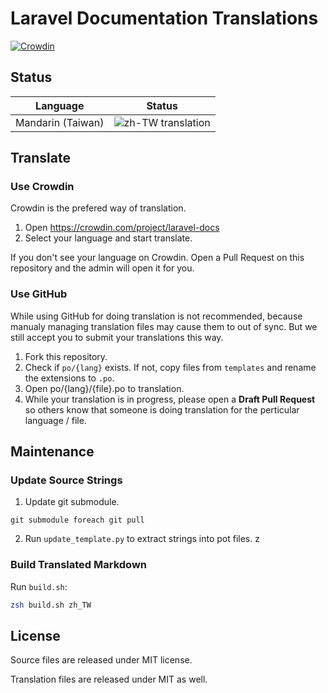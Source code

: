# Laravel Documentation Translations

[![Crowdin](https://badges.crowdin.net/laravel-docs/localized.svg)](https://crowdin.com/project/laravel-docs)

## Status

| Language | Status |
|----------|--------|
| Mandarin (Taiwan) | ![zh-TW translation](https://img.shields.io/badge/dynamic/json?color=blue&label=zh-TW&style=flat&query=%24.progress.0.data.translationProgress&url=https%3A%2F%2Fbadges.awesome-crowdin.com%2Fstats-14684796-447952.json)  |


## Translate

### Use Crowdin

Crowdin is the prefered way of translation.  

1. Open https://crowdin.com/project/laravel-docs
2. Select your language and start translate.

If you don't see your language on Crowdin. Open a Pull Request on this repository and the admin will open it for you.

### Use GitHub

While using GitHub for doing translation is not recommended, because manualy managing translation files may cause them to out of sync. But we still accept you to submit your translations this way.

1. Fork this repository.
2. Check if `po/{lang}` exists. If not, copy files from `templates` and rename the extensions to `.po`.
3. Open po/{lang}/{file}.po to translation.
4. While your translation is in progress, please open a **Draft Pull Request** so others know that someone is doing translation for the perticular language / file.

## Maintenance

### Update Source Strings

1. Update git submodule.
```
git submodule foreach git pull
```
2. Run `update_template.py` to extract strings into pot files.
z
### Build Translated Markdown

Run `build.sh`:

```bash
zsh build.sh zh_TW
```

## License

Source files are released under MIT license.

Translation files are released under MIT as well.

